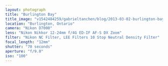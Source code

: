 ```yaml
---
layout: photograph
title: "Burlington Bay"
title_image: "v1542484259/gabrieltanchen/blog/2013-03-02-burlington-bay/main-image.jpg"
location: "Burlington, Ontario"
camera: "Nikon D7000"
lens: "Nikon Nikkor 12-24mm f/4G ED-IF AF-S DX Zoom"
filter: "Nikon NC Filter, LEE Filters 10 Stop Neutral Density Filter"
focal_length: "12mm"
shutter: "70 seconds"
aperture: "f/9.0"
iso: "100"
---
```

